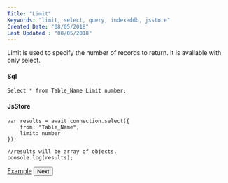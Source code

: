 ```yaml
---
Title: "Limit"
Keywords: "limit, select, query, indexeddb, jsstore"
Created Date: "08/05/2018"
Last Updated : "08/05/2018"
---
```


Limit is used to specify the number of records to return. It is available with only select.

#### Sql

```
Select * from Table_Name Limit number;
```

#### JsStore

```
var results = await connection.select({
    from: "Table_Name",
    limit: number
});

//results will be array of objects.
console.log(results);
```

<p class="margin-top-40px center-align">
    <a class="btn info" target="_blank" href="/example/limit">Example</a>
    <button class="btn info btnNext">Next</button>
</p>

